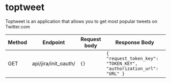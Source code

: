 # toptweet
Toptweet is an application that allows you to get most popular tweets on <br /> Twitter.com


| Method   | Endpoint             | Request body | Response Body                                                          |
| -------- | -------------------- | ------------ | ---------------------------------------------------------------------- |
| GET      | api/jira/init_oauth/ | ```{}```     | ```{ "request_token_key": "TOKEN_KEY", "authorization_url": "URL" }``` |
